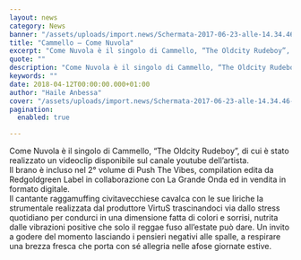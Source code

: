 ```yaml
---
layout: news
category: News
banner: "/assets/uploads/import.news/Schermata-2017-06-23-alle-14.34.46-640x275.png"
title: "Cammello – Come Nuvola"
excerpt: "Come Nuvola è il singolo di Cammello, “The Oldcity Rudeboy”, di cui è stato realizzato un videoclip disponibile sul canale youtube dell’artista. Il brano è incluso nel 2° volume di Push The Vibes, compilation edita da Redgoldgreen Label in collaborazione con La Grande Onda ed in vendita in formato digitale. Il cantante raggamuffing civitavecchiese cavalca [&hellip"
quote: ""
description: "Come Nuvola è il singolo di Cammello, “The Oldcity Rudeboy”, di cui è stato realizzato un videoclip disponibile sul canale youtube dell’artista. Il brano è incluso nel 2° volume di Push The Vibes, compilation edita da Redgoldgreen Label in collaborazione con La Grande Onda ed in vendita in formato digitale. Il cantante raggamuffing civitavecchiese cavalca [&hellip"
keywords: ""
date: 2018-04-12T00:00:00.000+01:00
author: "Haile Anbessa"
cover: "/assets/uploads/import.news/Schermata-2017-06-23-alle-14.34.46-640x275.png"
pagination:
  enabled: true

---
```


Come Nuvola è il singolo di Cammello, “The Oldcity Rudeboy”, di cui è stato realizzato un videoclip disponibile sul canale youtube dell’artista.  
Il brano è incluso nel 2° volume di Push The Vibes, compilation edita da Redgoldgreen Label in collaborazione con La Grande Onda ed in vendita in formato digitale.  
Il cantante raggamuffing civitavecchiese cavalca con le sue liriche la strumentale realizzata dal produttore VirtuS trascinandoci via dallo stress quotidiano per condurci in una dimensione fatta di colori e sorrisi, nutrita dalle vibrazioni positive che solo il reggae fuso all’estate può dare. Un invito a godere del momento lasciando i pensieri negativi alle spalle, a respirare una brezza fresca che porta con sé allegria nelle afose giornate estive.